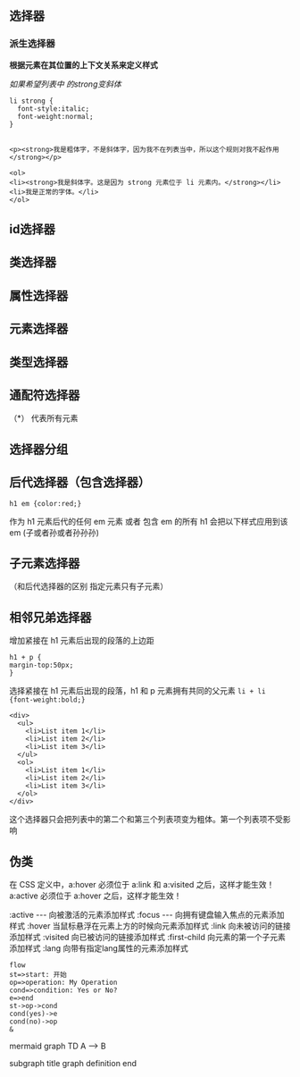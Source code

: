 ## 选择器
### 派生选择器
**根据元素在其位置的上下文关系来定义样式**

*如果希望列表中 的strong变斜体*
```
li strong {
  font-style:italic;
  font-weight:normal;
}


<p><strong>我是粗体字，不是斜体字，因为我不在列表当中，所以这个规则对我不起作用</strong></p>

<ol>
<li><strong>我是斜体字。这是因为 strong 元素位于 li 元素内。</strong></li>
<li>我是正常的字体。</li>
</ol>
```

##  id选择器

##  类选择器

## 属性选择器



## 元素选择器

## 类型选择器

## 通配符选择器
   （*） 代表所有元素

## 选择器分组

## 后代选择器（包含选择器）
```
h1 em {color:red;}
```
作为 h1 元素后代的任何 em 元素   或者
包含 em 的所有 h1 会把以下样式应用到该 em
(子或者孙或者孙孙孙)

## 子元素选择器
（和后代选择器的区别 指定元素只有子元素）
## 相邻兄弟选择器

增加紧接在 h1 元素后出现的段落的上边距
```
h1 + p {
margin-top:50px;
}
```
选择紧接在 h1 元素后出现的段落，h1 和 p 元素拥有共同的父元素
`li + li {font-weight:bold;}`
```
<div>
  <ul>
    <li>List item 1</li>
    <li>List item 2</li>
    <li>List item 3</li>
  </ul>
  <ol>
    <li>List item 1</li>
    <li>List item 2</li>
    <li>List item 3</li>
  </ol>
</div>
```
这个选择器只会把列表中的第二个和第三个列表项变为粗体。第一个列表项不受影响

## 伪类
在 CSS 定义中，a:hover 必须位于 a:link 和 a:visited 之后，这样才能生效！
a:active 必须位于 a:hover 之后，这样才能生效！

:active  --- 向被激活的元素添加样式
:focus  ---  向拥有键盘输入焦点的元素添加样式
:hover    当鼠标悬浮在元素上方的时候向元素添加样式
:link    向未被访问的链接添加样式
:visited    向已被访问的链接添加样式
:first-child   向元素的第一个子元素添加样式
:lang   向带有指定lang属性的元素添加样式


```
flow
st=>start: 开始
op=>operation: My Operation
cond=>condition: Yes or No?
e=>end
st->op->cond
cond(yes)->e
cond(no)->op
&
```

mermaid
graph TD
   A --> B

subgraph title
    graph definition
end